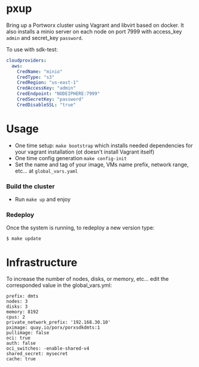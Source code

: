 # pxup

Bring up a Portworx cluster using Vagrant and libvirt based on docker. It also installs a minio server on each
node on port 7999 with access_key `admin` and secret_key `password`.

To use with sdk-test:

```yaml
cloudproviders:
  aws:
    CredName: "minio"
    CredType: "s3"
    CredRegion: "us-east-1"
    CredAccessKey: "admin"
    CredEndpoint: "NODEIPHERE:7999"
    CredSecretKey: "password"
    CredDisableSSL: "true"
```

# Usage

* One time setup: `make bootstrap` which installs needed dependencies for your vagrant installation (ot doesn't install Vagrant itself)
* One time config generation `make config-init`
* Set the name and tag of your image, VMs name prefix, network range, etc... at `global_vars.yaml`

### Build the cluster

* Run `make up` and enjoy

### Redeploy

Once the system is running, to redeploy a new version type:

```
$ make update
```

# Infrastructure

To increase the number of nodes, disks, or memory, etc... edit the corresponded value
in the global_vars.yml:

```
prefix: dmts
nodes: 3
disks: 3
memory: 8192
cpus: 2
private_network_prefix: '192.168.30.10'
pximage: quay.io/porx/porxsdkdmts:1
pullimage: false
oci: true
auth: false
oci_switches: -enable-shared-v4
shared_secret: mysecret
cache: true
```


